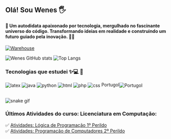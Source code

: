 ## Olá! Sou Wenes 🖐️
#### 🚀 Um autodidata apaixonado por tecnologia, mergulhado no fascinante universo do código. Transformando ideias em realidade e construindo um futuro guiado pela inovação. 💫✨


[![Warehouse](https://img.shields.io/website-up-down-green-red/http/monip.org.svg?style=for-the-badge&logo=html5&logoColor=white)](https://3dwarehouse.sketchup.com/by/wenesaquino)

![Wenes GitHub stats](https://github-readme-stats.vercel.app/api?username=wenesga&show_icons=true&theme=dracula&count_private=true)
![Top Langs](https://github-readme-stats.vercel.app/api/top-langs/?username=wenesga&layout=compact&theme=dracula)

### Tecnologias que estudei ✨💻 📖

<div style="display: inline_block">
  <img align="center" alt="latex" src="https://img.shields.io/badge/Made%20with-LaTeX-B53D2B.svg?style=for-the-badge&logo=openjdk&logoColor=white" />
  <img align="center" alt="java" src="https://img.shields.io/badge/Java-ED8B00?style=for-the-badge&logo=openjdk&logoColor=white" />
  <img align="center" alt="python" src="https://img.shields.io/badge/Python-2F4387?style=for-the-badge&logo=python&logoColor=white" />
  <img align="center" alt="html" src="https://img.shields.io/badge/HTML-239120?style=for-the-badge&logo=html5&logoColor=white" />
  <img align="center" alt="php" src="https://img.shields.io/badge/PHP-7F4CFF?style=for-the-badge&logo=php&logoColor=white" />
  <img align="center" alt="css" src="https://img.shields.io/badge/CSS-4C82AD?&style=for-the-badge&logo=css3&logoColor=white" />
  Portugol<img align="center" alt="Portugol" src="https://raw.githubusercontent.com/UNIVALI-LITE/Portugol-Studio/master/ide/src/main/resources/br/univali/ps/ui/icones/Dark/pequeno/light_pix.png" />
</div><br/>

![snake gif](https://github.com/wenesga/wenesga/blob/output/github-contribution-grid-snake.svg)

### Últimos Atividades do curso: Licenciatura em Computação:

✅ [Atividades: Lógica de Programação 1º Perildo](https://github.com/wenesga/Atividade-de-Logica-Programacao)<br/>
✅ [Atividades: Programação de Computadores 2º Perildo](https://github.com/wenesga/Atividades-de-Programacao)<br/>
